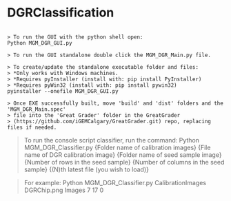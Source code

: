 # DGRClassification

~~~~~~~~~~~~~~~~~~~~~~~~~~~~~~~~~~~~~~~~~~~~~~~~~~~~~~~~~~~~~~~~~~~~~~~~~~~~~~~~~~~~~~~~~~~~~~~~~~~~~~~~~~~~

> To run the GUI with the python shell open:
Python MGM_DGR_GUI.py

> To run the GUI standalone double click the MGM_DGR_Main.py file.

> To create/update the standalone executable folder and files:
> *Only works with Windows machines.
> *Requires pyInstaller (install with: pip install PyInstaller)
> *Requires pyWin32 (install with: pip install pywin32)
pyinstaller --onefile MGM_DGR_GUI.py

> Once EXE successfully built, move 'build' and 'dist' folders and the 'MGM_DGR_Main.spec' 
> file into the 'Great Grader' folder in the GreatGrader 
> (https://github.com/iGEMCalgary/GreatGrader.git) repo, replacing files if needed.

~~~~~~~~~~~~~~~~~~~~~~~~~~~~~~~~~~~~~~~~~~~~~~~~~~~~~~~~~~~~~~~~~~~~~~~~~~~~~~~~~~~~~~~~~~~~~~~~~~~~~~~~~~~~

> To run the console script classifier, run the command:
Python MGM_DGR_Classifier.py {Folder name of calibration images} {File name of DGR calibration image} 
			     {Folder name of seed sample image}  {Number of rows in the seed sample} 
			     {Number of columns in the seed sample} {(N)th latest file (you wish to load)}  

> For example:
Python MGM_DGR_Classifier.py CalibrationImages DGRChip.png Images 7 17 0

~~~~~~~~~~~~~~~~~~~~~~~~~~~~~~~~~~~~~~~~~~~~~~~~~~~~~~~~~~~~~~~~~~~~~~~~~~~~~~~~~~~~~~~~~~~~~~~~~~~~~~~~~~~~